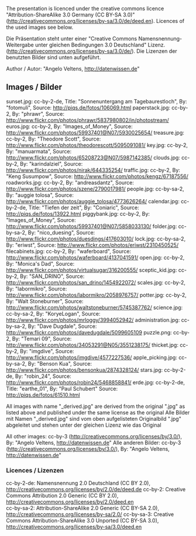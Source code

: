 The presentation is licenced under the creative commons licence "Attribution-ShareAlike 3.0 Germany (CC BY-SA 3.0)" (http://creativecommons.org/licenses/by-sa/3.0/de/deed.en). Licences of the used images see below.

Die Präsentation steht unter einer "Creative Commons Namensnennung-Weitergabe unter gleichen Bedingungen 3.0 Deutschland" Lizenz. (http://creativecommons.org/licenses/by-sa/3.0/de/). Die Lizenzen der benutzten Bilder sind unten aufgeführt.

Author / Autor: "Angelo Veltens, http://datenwissen.de"

## Images / Bilder

sunset.jpg: cc-by-2-de, Title: "Sonnenuntergang am Tagebaurestloch", By: "fotomuli", Source: http://piqs.de/fotos/106069.html
paperstack.jpg: cc-by-2, By: "phrawr", Source: http://www.flickr.com/photos/phrawr/5837980802/in/photostream/
euros.jpg: cc-by-2, By: "Images_of_Money", Source: http://www.flickr.com/photos/59937401@N07/5930025654/
treasure.jpg: cc-by-2, By: "Theodore Scott", Source: http://www.flickr.com/photos/theodorescott/5095091081/
key.jpg: cc-by-2, By: "manuarmata", Source: http://www.flickr.com/photos/65208723@N07/5987142385/
clouds.jpg: cc-by-2, By: "karindalziel", Source: http://www.flickr.com/photos/nirak/644335254/
traffic.jpg: cc-by-2, By: "Keng Susumpow", Source: http://www.flickr.com/photos/kengz/67187556/
roadworks.jpg: cc-by-2, By: "andreasdantz", Source: http://www.flickr.com/photos/szene/2790017981/
people.jpg: cc-by-sa-2, By: "auggie tolosa", Source: http://www.flickr.com/photos/auggie_tolosa/4773626264/
calendar.jpg: cc-by-2-de, Title: "Tiefen der zeit", By: "Coniaric", Source: http://piqs.de/fotos/13922.html
piggybank.jpg: cc-by-2, By: "Images_of_Money", Source: http://www.flickr.com/photos/59937401@N07/5858033130/
folder.jpg: cc-by-sa-2, By: "nico_duesing", Source: http://www.flickr.com/photos/duesdings/417603010/
lock.jpg: cc-by-sa-2, By: "eriwst", Source: http://www.flickr.com/photos/eriwst/2310450525/
filecabinets.jpg: cc-by-2, By: "waferboard", Source: http://www.flickr.com/photos/waferboard/4137041591/
open.jpg: cc-by-2, By: "Monica's Dad", Source: http://www.flickr.com/photos/virtualsugar/316200555/
sceptic_kid.jpg: cc-by-2, By: "SAN_DRINO", Source: http://www.flickr.com/photos/san_drino/1454922072/
scales.jpg: cc-by-2, By: "labormikro", Source: http://www.flickr.com/photos/labormikro/2058976757/
potter.jpg: cc-by-2, By: "Walt Stoneburner", Source: http://www.flickr.com/photos/waltstoneburner/5745387762/
science.jpg: cc-by-sa-2, By: "KoryeLogan", Source: http://www.flickr.com/photos/mrloggy/3994052942/
administration.jpg: cc-by-sa-2, By: "Dave Dugdale", Source: http://www.flickr.com/photos/davedugdale/5099605109
puzzle.png: cc-by-2, By: "Temari 09", Source: http://www.flickr.com/photos/34053291@N05/3551238175/
thicket.jpg: cc-by-2, By: "imgdive", Source: http://www.flickr.com/photos/imgdive/4577227536/
apple_picking.jpg: cc-by-sa-2, By: "Benson Kua", Source: http://www.flickr.com/photos/bensonkua/2874328124/
stars.jpg: cc-by-2-de, By: "robin_24", Source: http://www.flickr.com/photos/robin24/5468858841/
erde.jpg: cc-by-2-de, Title: "earthe_01", By: "Paul Schubert" Source: http://piqs.de/fotos/61510.html


All images with name "<name>_derived.jpg" are derived from the original "<name>.jpg" as listed above and published under the same license as the original
Alle Bilder mit Namen "<name>_derived.jpg" sind vom oben aufgelisteten Originalbild "<name>.jpg" abgeleitet und stehen unter der gleichen Lizenz wie das Original

All other images: cc-by-3 (http://creativecommons.org/licenses/by/3.0/), By: "Angelo Veltens, http://datenwissen.de"
Alle anderen Bilder: cc-by-3 (http://creativecommons.org/licenses/by/3.0/), By: "Angelo Veltens, http://datenwissen.de"

### Licences / Lizenzen

cc-by-2-de: Namensnennung 2.0 Deutschland (CC BY 2.0), http://creativecommons.org/licenses/by/2.0/de/deed.de
cc-by-2: Creative Commons Attribution 2.0 Generic (CC BY 2.0), http://creativecommons.org/licenses/by/2.0/deed.en								
cc-by-sa-2: Attribution-ShareAlike 2.0 Generic (CC BY-SA 2.0), http://creativecommons.org/licenses/by-sa/2.0/
cc-by-sa-3: Creative Commons Attribution-ShareAlike 3.0 Unported (CC BY-SA 3.0), http://creativecommons.org/licenses/by-sa/3.0/deed.en


